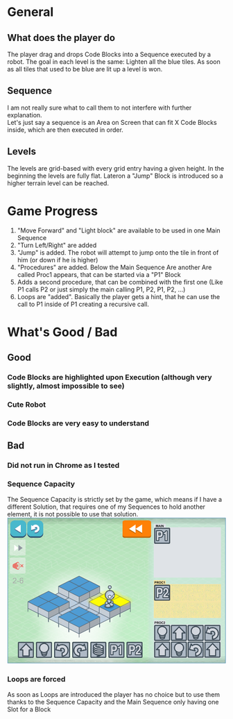 # General
## What does the player do
The player drag and drops Code Blocks into a Sequence executed by a robot. The goal in each level is the same: Lighten all the blue tiles.
As soon as all tiles that used to be blue are lit up a level is won.

## Sequence
I am not really sure what to call them to not interfere with further explanation.  
Let's just say a sequence is an Area on Screen that can fit X Code Blocks inside, which are then executed in order.

## Levels
The levels are grid-based with every grid entry having a given height. In the beginning the levels are fully flat.
Lateron a "Jump" Block is introduced so a higher terrain level can be reached.

# Game Progress

1. "Move Forward" and "Light block" are available to be used in one Main Sequence
1. "Turn Left/Right" are added
1. "Jump" is added. The robot will attempt to jump onto the tile in front of him (or down if he is higher)
1. "Procedures" are added. Below the Main Sequence Are another Are called Proc1 appears, that can be started via a "P1" Block
1. Adds a second procedure, that can be combined with the first one (Like P1 calls P2 or just simply the main calling P1, P2, P1, P2, ...)
1. Loops are "added". Basically the player gets a hint, that he can use the call to P1 inside of P1 creating a recursive call.

# What's Good / Bad

## Good
### Code Blocks are highlighted upon Execution (although very slightly, almost impossible to see)
### Cute Robot
### Code Blocks are very easy to understand

## Bad
### Did not run in Chrome as I tested
### Sequence Capacity
The Sequence Capacity is strictly set by the game, which means if I have a different Solution, that requires one of my Sequences to hold another element, it is not possible to use that solution.
![alt text](../img/lightroboLimit.png "Screenshot")
### Loops are forced
As soon as Loops are introduced the player has no choice but to use them thanks to the Sequence Capacity and the Main Sequence only having one Slot for a Block
